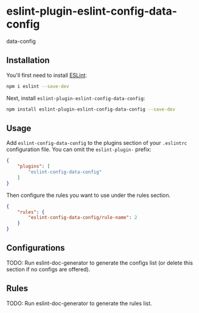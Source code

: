 # eslint-plugin-eslint-config-data-config

data-config

## Installation

You'll first need to install [ESLint](https://eslint.org/):

```sh
npm i eslint --save-dev
```

Next, install `eslint-plugin-eslint-config-data-config`:

```sh
npm install eslint-plugin-eslint-config-data-config --save-dev
```

## Usage

Add `eslint-config-data-config` to the plugins section of your `.eslintrc` configuration file. You can omit the `eslint-plugin-` prefix:

```json
{
    "plugins": [
        "eslint-config-data-config"
    ]
}
```


Then configure the rules you want to use under the rules section.

```json
{
    "rules": {
        "eslint-config-data-config/rule-name": 2
    }
}
```



## Configurations

<!-- begin auto-generated configs list -->
TODO: Run eslint-doc-generator to generate the configs list (or delete this section if no configs are offered).
<!-- end auto-generated configs list -->



## Rules

<!-- begin auto-generated rules list -->
TODO: Run eslint-doc-generator to generate the rules list.
<!-- end auto-generated rules list -->


